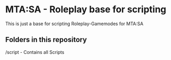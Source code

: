 # MTA:SA - Roleplay base for scripting
This is just a base for scripting Roleplay-Gamemodes for MTA:SA

## Folders in this repository
/script - Contains all Scripts